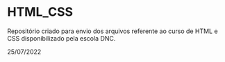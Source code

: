 # HTML_CSS
Repositório criado para envio dos arquivos referente ao curso de HTML e CSS disponibilizado pela escola DNC.

25/07/2022
